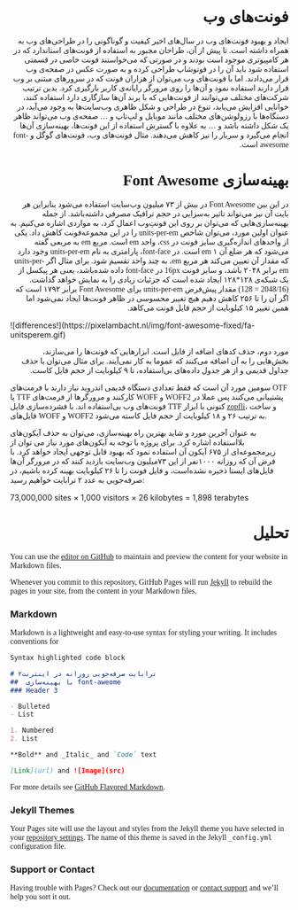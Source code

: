 <style> 
 @import url(https://fonts.googleapis.com/css?family=Katibeh);
 div, p, h1, h2 {
   font-family: 'Katibeh', cursive;
 }
</style>

<h1 dir='rtl'> فونت‌های وب </h1>
<p dir='rtl'>
ایجاد و بهبود فونت‌های وب در سال‌های اخیر کیفیت و گوناگونی را در طراحی‌های وب به همراه داشته است. تا پیش از آن، طراحان مجبور به استفاده از فونت‌های استاندارد که در هر کامپیوتری موجود است بودند و در صورتی که می‌خواستند فونت خاصی در قسمتی استفاده شود باید آن را در فوتوشاپ طراحی کرده و به صورت عکس در صفحه‌ی وب قرار می‌دادند. اما با فونت‌های وب می‌توان از هزاران فونت که در سرورهای مبتنی بر وب قرار دارند استفاده نمود و آن‌ها را روی مرورگر رایانه‌ی کاربر بارگیری کرد. بدین ترتیب شرکت‌های مختلف می‌توانند از فونت‌هایی که با برند آن‌ها سازگاری دارد استفاده کنند، خوانایی افزایش می‌یابد، تنوع در طراحی و شکل ظاهری وب‌سایت‌ها به وجود می‌آید، در دستگاه‌ها با رزولوشن‌های مختلف مانند موبایل و لپ‌تاپ و …  صفحه‌ی وب می‌تواند ظاهر یک شکل داشته باشد و … به علاوه با گسترش استفاده از این فونت‌ها، بهینه‌سازی آن‌ها انجام می‌گیرد و سربار را نیز کاهش می‌دهند. مثال فونت‌های وب، فونت‌های گوگل و font-awesome است.
</p>
<h1 dir='rtl'> بهینه‌سازی Font Awesome </h1>
<p dir='rtl'>
در این بین Font Awesome در بیش از ۷۳ میلیون وب‌سایت استفاده می‌شود بنابراین هر بایت آن نیز می‌تواند تاثیر به‌سزایی در حجم ترافیک مصرفی داشته‌باشد. از جمله بهینه‌سازی‌هایی که می‌توان بر روی این فونتِ‌وب اعمال کرد، به مواردی اشاره می‌کنیم. 
به عنوان اولین مورد، می‌توان شاخص units-per-em را در این مجموعه‌فونت کاهش داد.  
یکی از واحدهای اندازه‌گیری سایز فونت در css، واحد em است. مربع em به مربعی گفته می‌شود که هر ضلع آن ۱ em است. در font-face، پارامتری به نام units-per-em وجود دارد که مقدار آن تعیین می‌کند هر مربع em، به چند واحد تقسیم شود. برای مثال اگر units-per-em برابر ۲۰۴۸ باشد، و سایز فونت 16px در font-face داده شده‌باشد، یعنی هر پیکسل از یک شبکه‌ی ۱۲۸*۱۲۸ ایجاد شده است که جزئیات زیادی را به نمایش خواهد گذاشت. (2048/16 = 128) 
مقدار پیش‌فرض units-per-em برای Font Awesome برابر ۱۷۹۲ است که اگر آن را تا ۲۵۶ کاهش دهیم هیچ تغییر محسوسی در ظاهر فونت‌ها ایجاد نمی‌شود اما همین تغییر ۱۵ کیلوبایت از حجم فایل فونت می‌کاهد.
</p>
![differences!](https://pixelambacht.nl/img/font-awesome-fixed/fa-unitsperem.gif)
<p dir='rtl'>
مورد دوم، حذف کدهای اضافه از فایل است. ابزارهایی که فونت‌ها را می‌سازند، بخش‌هایی را به آن اضافه می‌کنند که عموما به کار نمی‌آیند. برای مثال می‌توان با حذف جداول قدیمی و از هر جدول داده‌های بی‌استفاده، تا ۹ کیلوبایت از حجم فایل کاست. 


سومین مورد آن است که فقط تعدادی دستگاه قدیمی اندروید نیاز دارند با فرمت‌های OTF یا TTF کارکنند و مرورگرها از فرمت‌های WOFF و WOFF2 پشتیبانی می‌کنند پس عملا در فونت‌های‌ وب‌ بی‌استفاده اند. با فشرده‌سازی فایل TTF کنونی با ابزار <a href="https://github.com/bramstein/sfnt2woff-zopfli">zopfli</a>، و ساخت فایل‌های WOFF و WOFF2 به ترتیب ۲۶ و ۱۸ کیلوبایت از حجم فایل کاسته می‌شود.

به عنوان آخرین مورد و شاید بهترین راه بهینه‌سازی، می‌توان به حذف آیکون‌های بلااستفاده اشاره کرد. برای پروژه با توجه به آیکون‌های مورد نیاز می توان از زیرمجموعه‌ای از ۶۷۵ آیکون آن استفاده نمود که بهبود قابل توجهی ایجاد خواهد کرد.
با فرض آن که روزانه ۱۰۰۰نفر از این ۷۳میلیون وب‌سایت بازدید کنند که در مرورگر آن‌ها فایل‌های ایستا ذخیره نشده‌است، و فایل فونت را تا ۲۶ کیلوبایت بهینه کرده باشیم، در صرفه‌جویی به عدد ۲ ترابایت خواهیم رسید:
</p>
73,000,000 sites × 1,000 visitors × 26 kilobytes = 1,898 terabytes
<h1 dir='rtl'> تحلیل </h1>
<p dir='rtl'>

</p>

You can use the [editor on GitHub](https://github.com/mhadadi/research/edit/master/index.md) to maintain and preview the content for your website in Markdown files.

Whenever you commit to this repository, GitHub Pages will run [Jekyll](https://jekyllrb.com/) to rebuild the pages in your site, from the content in your Markdown files.

### Markdown

Markdown is a lightweight and easy-to-use syntax for styling your writing. It includes conventions for

```markdown
Syntax highlighted code block

# ۲ترابایت صرفه‌جویی روزانه در اینترنت
##  با بهینه‌سازی font-aweome
### Header 3

- Bulleted
- List

1. Numbered
2. List

**Bold** and _Italic_ and `Code` text

[Link](url) and ![Image](src)
```

For more details see [GitHub Flavored Markdown](https://guides.github.com/features/mastering-markdown/).

### Jekyll Themes

Your Pages site will use the layout and styles from the Jekyll theme you have selected in your [repository settings](https://github.com/mhadadi/research/settings). The name of this theme is saved in the Jekyll `_config.yml` configuration file.

### Support or Contact

Having trouble with Pages? Check out our [documentation](https://help.github.com/categories/github-pages-basics/) or [contact support](https://github.com/contact) and we’ll help you sort it out.
